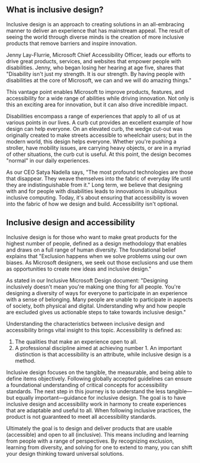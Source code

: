 ## What is inclusive design?

Inclusive design is an approach to creating solutions in an all-embracing manner to deliver an experience that has mainstream appeal. The result of seeing the world through diverse minds is the creation of more inclusive products that remove barriers and inspire innovation.

Jenny Lay-Flurrie, Microsoft Chief Accessibility Officer, leads our efforts to drive great products, services, and websites that empower people with disabilities. Jenny, who began losing her hearing at age five, shares that "Disability isn't just my strength. It is our strength. By having people with disabilities at the core of Microsoft, we can and we will do amazing things."

This vantage point enables Microsoft to improve products, features, and accessibility for a wide range of abilities while driving innovation. Not only is this an exciting area for innovation, but it can also drive incredible impact.

Disabilities encompass a range of experiences that apply to all of us at various points in our lives. A curb cut provides an excellent example of how design can help everyone. On an elevated curb, the wedge cut-out was originally created to make streets accessible to wheelchair users; but in the modern world, this design helps everyone. Whether you're pushing a stroller, have mobility issues, are carrying heavy objects, or are in a myriad of other situations, the curb cut is useful. At this point, the design becomes "normal" in our daily experiences.

As our CEO Satya Nadella says, "The most profound technologies are those that disappear. They weave themselves into the fabric of everyday life until they are indistinguishable from it." Long term, we believe that designing with and for people with disabilities leads to innovations in ubiquitous inclusive computing. Today, it's about ensuring that accessibility is woven into the fabric of how we design and build. Accessibility isn't optional.

## Inclusive design and accessibility

Inclusive design is for those who want to make great products for the highest number of people, defined as a design methodology that enables and draws on a full range of human diversity. The foundational belief explains that "Exclusion happens when we solve problems using our own biases. As Microsoft designers, we seek out those exclusions and use them as opportunities to create new ideas and inclusive design."

As stated in our Inclusive Microsoft Design document: "Designing inclusively doesn't mean you're making one thing for all people. You're designing a diversity of ways for everyone to participate in an experience with a sense of belonging. Many people are unable to participate in aspects of society, both physical and digital. Understanding why and how people are excluded gives us actionable steps to take towards inclusive design."

Understanding the characteristics between inclusive design and accessibility brings vital insight to this topic. Accessibility is defined as:

1. The qualities that make an experience open to all.
2. A professional discipline aimed at achieving number 1. An important distinction is that accessibility is an attribute, while inclusive design is a method.  

Inclusive design focuses on the tangible, the measurable, and being able to define items objectively. Following globally accepted guidelines can ensure a foundational understanding of critical concepts for accessibility standards. The next step in this journey is to understand the less tangible—but equally important—guidance for inclusive design. The goal is to have inclusive design and accessibility work in harmony to create experiences that are adaptable and useful to all. When following inclusive practices, the product is not guaranteed to meet all accessibility standards.

Ultimately the goal is to design and deliver products that are usable (accessible) and open to all (inclusive). This means including and learning from people with a range of perspectives. By recognizing exclusion, learning from diversity, and solving for one to extend to many, you can shift your design thinking toward universal solutions.
